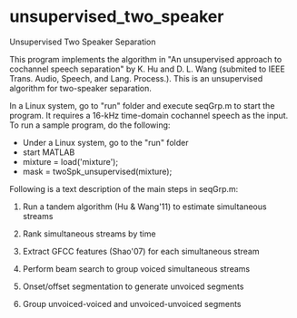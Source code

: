 unsupervised_two_speaker
========================

Unsupervised Two Speaker Separation

This program implements the algorithm in "An unsupervised approach to cochannel speech separation" by 
K. Hu and D. L. Wang (submited to IEEE Trans. Audio, Speech, and Lang. Process.). This is an unsupervised
algorithm for two-speaker separation.

In a Linux system, go to "run" folder and execute seqGrp.m to start the program. It requires a 16-kHz time-domain cochannel speech as the input.
To run a sample program, do the following:
- Under a Linux system, go to the "run" folder
- start MATLAB
- mixture = load('mixture');
- mask = twoSpk_unsupervised(mixture);


Following is a text description of the main steps in seqGrp.m:

1. Run a tandem algorithm (Hu & Wang'11) to estimate simultaneous streams

2. Rank simultaneous streams by time

3. Extract GFCC features (Shao'07) for each simultaneous stream

4. Perform beam search to group voiced simultaneous streams

5. Onset/offset segmentation to generate unvoiced segments

6. Group unvoiced-voiced and unvoiced-unvoiced segments
